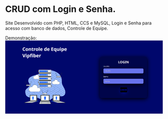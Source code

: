 # CRUD com Login e Senha.
Site Desenvolvido com PHP, HTML, CCS e  MySQL, Login e Senha para acesso com banco de dados, Controle de Equipe.

Demonstração:
<img src="/login.png" alt="Tela de Login"/>
